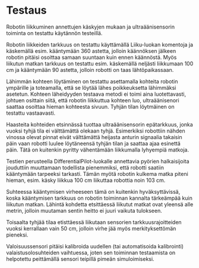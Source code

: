 # Testaus

Robotin liikkuminen annettujen käskyjen mukaan ja ultraäänisensorin toiminta on testattu käytännön testeillä.

Robotin liikkeiden tarkkuus on testattu käyttämällä Liiku-luokan komentoja ja käskemällä esim. kääntymään 360 astetta, jolloin 
käännöksen jälkeen robotin pitäisi osoittaa samaan suuntaan kuin ennen käännöstä. Myös liikutun matkan tarkkuus on testattu 
esim. käskemällä neljästi liikkumaan 100 cm ja kääntymään 90 astetta, jolloin robotti on taas lähtöpaikassaan. 

Lähimmän kohteen löytäminen on testattu asettamalla kohteita robotin ympärille ja toteamalla, että se löytää lähes poikkeuksetta
lähimmäksi asetetun. Kohteen läheidyyden testaava metodi ei toimi aina luotettavasti, johtuen osittain siitä, että robotin 
liikkuttua kohteen luo, ultraäänisenori saattaa osoittaa hieman kohteesta sivuun. Tyhjän tilan löytmäinen on testattu vastaavasti.

Haasteita kohteiden etsinnässä tuottaa ultraäänisensorin epätarkkuus, jonka vuoksi tyhjä tila ei välttämättä olekaan tyhjä. 
Esimerkiksi robottiin nähden vinossa olevat pinnat eivät välttämättä heijasta anturin signaalia takaisin päin vaan robotti luulee 
löytäneensä tyhjän tilan ja saattaa ajaa esinettä päin. Tätä on kuitenkin pyritty vähentämään liikkumalla lyhyempiä matkoja.

Testien perusteella DifferentialPilot-luokalle annettavia pyörien halkaisijoita jouduttiin muuttamaan todellista pienemmiksi, että 
robotti saatiin kääntymään tarpeeksi tarkasti. Tämän myötä robotin kulkema matka piteni hieman, esim. käsky liikkua 100 cm 
liikuttaa robottia noin 103 cm.

Suhteessa kääntymisen virheeseen tämä on kuitenkin hyväksyttävissä, koska kääntymisen tarkkuus on robotin toiminnan kannalta 
tärkeämpää kuin liikutun matkan. Lähintä kohdetta etsittäessä liikutut matkat ovat yleensä alle metrin, jolloin muutaman sentin 
heitto ei juuri vaikuta tulokseen. 

Toisaalta tyhjää tilaa etisttäessä liikutaan sensorien tarkkuusrajoitteiden vuoksi kerrallaan vain 50 cm, jolloin virhe jää myös 
merkityksettömän pieneksi.

Valoisuussensori pitäisi kalibroida uudellen (tai automatisoida kalibrointi) valaistusolosuhteiden vaihtuessa, joten sen toiminnan 
testaamista on helpotettu peittämällä sensori teipillä pimeän simuloimiseksi.
